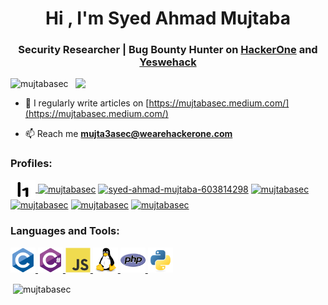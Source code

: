 <h1 align="center">Hi , I'm Syed Ahmad Mujtaba</h1>
<h3 align="center">Security Researcher | Bug Bounty Hunter on <a href="https://hackerone.com/mujtabasec"
        target="blank">HackerOne</a> and <a href="https://yeswehack.com/mujtabasec" target="blank">Yeswehack</a></h3>

<img align="right" width="400"
    src="https://media0.giphy.com/media/ieBWQkIVEELhbizGAp/giphy.gif?cid=6c09b952vg5rh73le59zc3yr3g6bvs9t2jazukxwwyfsojah&ep=v1_gifs_search&rid=giphy.gif&ct=g">

<p align="left"> <img src="https://komarev.com/ghpvc/?username=mujtabasec&label=Profile%20views&color=0e75b6&style=flat"
        alt="mujtabasec" /> </p>

- 📝 I regularly write articles on [https://mujtabasec.medium.com/](https://mujtabasec.medium.com/)

- 📫 Reach me **mujta3asec@wearehackerone.com**

<h3 align="left">Profiles:</h3>
<p align="left">
    <a href="https://hackerone.com/mujta3asec" target="blank">
        <img align="center"
            src="https://raw.githubusercontent.com/edent/SuperTinyIcons/099dc12b59179d07d534069bc8551718f786d91a/images/svg/hackerone.svg"
            height="30" width="40">
    </a>
    <a href="https://twitter.com/mujtabasec" target="blank"><img align="center"
            src="https://raw.githubusercontent.com/rahuldkjain/github-profile-readme-generator/master/src/images/icons/Social/twitter.svg"
            alt="mujtabasec" height="30" width="40" /></a>
    <a href="https://linkedin.com/in/syed-ahmad-mujtaba-603814298" target="blank"><img align="center"
            src="https://raw.githubusercontent.com/rahuldkjain/github-profile-readme-generator/master/src/images/icons/Social/linked-in-alt.svg"
            alt="syed-ahmad-mujtaba-603814298" height="30" width="40" /></a>
    <a href="https://fb.com/mujtabasec" target="blank"><img align="center"
            src="https://raw.githubusercontent.com/rahuldkjain/github-profile-readme-generator/master/src/images/icons/Social/facebook.svg"
            alt="mujtabasec" height="30" width="40" /></a>
    <a href="https://instagram.com/mujtabasec" target="blank"><img align="center"
            src="https://raw.githubusercontent.com/rahuldkjain/github-profile-readme-generator/master/src/images/icons/Social/instagram.svg"
            alt="mujtabasec" height="30" width="40" /></a>
    <a href="https://medium.com/mujtabasec" target="blank"><img align="center"
            src="https://raw.githubusercontent.com/rahuldkjain/github-profile-readme-generator/master/src/images/icons/Social/medium.svg"
            alt="mujtabasec" height="30" width="40" /></a>
    <a href="https://www.youtube.com/c/mujtabasec" target="blank"><img align="center"
            src="https://raw.githubusercontent.com/rahuldkjain/github-profile-readme-generator/master/src/images/icons/Social/youtube.svg"
            alt="mujtabasec" height="30" width="40" /></a>
</p>

<h3 align="left">Languages and Tools:</h3>
<p align="left"> <a href="https://www.cprogramming.com/" target="_blank" rel="noreferrer"> <img
            src="https://raw.githubusercontent.com/devicons/devicon/master/icons/c/c-original.svg" alt="c" width="40"
            height="40" /> </a> <a href="https://www.w3schools.com/cs/" target="_blank" rel="noreferrer"> <img
            src="https://raw.githubusercontent.com/devicons/devicon/master/icons/csharp/csharp-original.svg"
            alt="csharp" width="40" height="40" /> </a> <a
        href="https://developer.mozilla.org/en-US/docs/Web/JavaScript" target="_blank" rel="noreferrer"> <img
            src="https://raw.githubusercontent.com/devicons/devicon/master/icons/javascript/javascript-original.svg"
            alt="javascript" width="40" height="40" /> </a> <a href="https://www.linux.org/" target="_blank"
        rel="noreferrer"> <img
            src="https://raw.githubusercontent.com/devicons/devicon/master/icons/linux/linux-original.svg" alt="linux"
            width="40" height="40" /> </a> <a href="https://www.php.net" target="_blank" rel="noreferrer"> <img
            src="https://raw.githubusercontent.com/devicons/devicon/master/icons/php/php-original.svg" alt="php"
            width="40" height="40" /> </a> <a href="https://www.python.org" target="_blank" rel="noreferrer"> <img
            src="https://raw.githubusercontent.com/devicons/devicon/master/icons/python/python-original.svg"
            alt="python" width="40" height="40" /> </a> </p>

<p>&nbsp;<img align="center"
        src="https://github-readme-stats.vercel.app/api?username=mujtabasec&show_icons=true&locale=en"
        alt="mujtabasec" /></p>
